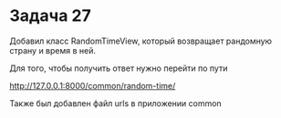 # Задача 27
Добавил класс RandomTimeView, который возвращает рандомную страну и время в ней.

Для того, чтобы получить ответ нужно перейти по пути

http://127.0.0.1:8000/common/random-time/

Также был добавлен файл urls в приложении common
